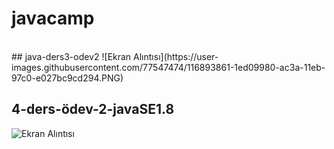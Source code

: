 # javacamp
<br>
## java-ders3-odev2
![Ekran Alıntısı](https://user-images.githubusercontent.com/77547474/116893861-1ed09980-ac3a-11eb-97c0-e027bc9cd294.PNG)

## 4-ders-ödev-2-javaSE1.8
![Ekran Alıntısı](https://user-images.githubusercontent.com/77547474/117014153-328f0500-acf9-11eb-9da7-6d86befcd672.PNG)


